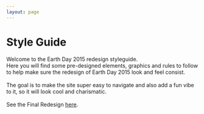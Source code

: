 ```yaml
---
layout: page
---
```

<h1>Style Guide</h1>
Welcome to the Earth Day 2015 redesign styleguide.
<br>
Here you will find some pre-designed elements, graphics and rules to follow to help make sure the redesign of Earth Day 2015 look and feel consist. 
<br>
<br>
The goal is to make the site super easy to navigate and also add a fun vibe to it, so it will look cool and charismatic.
<br>
<br>
See the Final Redesign <a href="http://xinyudesign.com/earth_day_2015">here</a>.